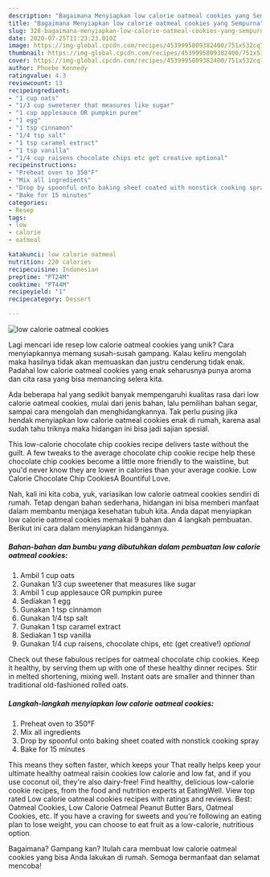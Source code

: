 ```yaml
---
description: "Bagaimana Menyiapkan low calorie oatmeal cookies yang Sempurna"
title: "Bagaimana Menyiapkan low calorie oatmeal cookies yang Sempurna"
slug: 328-bagaimana-menyiapkan-low-calorie-oatmeal-cookies-yang-sempurna
date: 2020-07-25T11:23:23.010Z
image: https://img-global.cpcdn.com/recipes/4539995809382400/751x532cq70/low-calorie-oatmeal-cookies-recipe-main-photo.jpg
thumbnail: https://img-global.cpcdn.com/recipes/4539995809382400/751x532cq70/low-calorie-oatmeal-cookies-recipe-main-photo.jpg
cover: https://img-global.cpcdn.com/recipes/4539995809382400/751x532cq70/low-calorie-oatmeal-cookies-recipe-main-photo.jpg
author: Phoebe Kennedy
ratingvalue: 4.3
reviewcount: 13
recipeingredient:
- "1 cup oats"
- "1/3 cup sweetener that measures like sugar"
- "1 cup applesauce OR pumpkin puree"
- "1 egg"
- "1 tsp cinnamon"
- "1/4 tsp salt"
- "1 tsp caramel extract"
- "1 tsp vanilla"
- "1/4 cup raisens chocolate chips etc get creative optional"
recipeinstructions:
- "Preheat oven to 350°F"
- "Mix all ingredients"
- "Drop by spoonful onto baking sheet coated with nonstick cooking spray"
- "Bake for 15 minutes"
categories:
- Resep
tags:
- low
- calorie
- oatmeal

katakunci: low calorie oatmeal 
nutrition: 220 calories
recipecuisine: Indonesian
preptime: "PT24M"
cooktime: "PT44M"
recipeyield: "1"
recipecategory: Dessert

---
```



![low calorie oatmeal cookies](https://img-global.cpcdn.com/recipes/4539995809382400/751x532cq70/low-calorie-oatmeal-cookies-recipe-main-photo.jpg)

Lagi mencari ide resep low calorie oatmeal cookies yang unik? Cara menyiapkannya memang susah-susah gampang. Kalau keliru mengolah maka hasilnya tidak akan memuaskan dan justru cenderung tidak enak. Padahal low calorie oatmeal cookies yang enak seharusnya punya aroma dan cita rasa yang bisa memancing selera kita.

Ada beberapa hal yang sedikit banyak mempengaruhi kualitas rasa dari low calorie oatmeal cookies, mulai dari jenis bahan, lalu pemilihan bahan segar, sampai cara mengolah dan menghidangkannya. Tak perlu pusing jika hendak menyiapkan low calorie oatmeal cookies enak di rumah, karena asal sudah tahu triknya maka hidangan ini bisa jadi sajian spesial.

This low-calorie chocolate chip cookies recipe delivers taste without the guilt. A few tweaks to the average chocolate chip cookie recipe help these chocolate chip cookies become a little more friendly to the waistline, but you&#39;d never know they are lower in calories than your average cookie. Low Calorie Chocolate Chip CookiesA Bountiful Love.


Nah, kali ini kita coba, yuk, variasikan low calorie oatmeal cookies sendiri di rumah. Tetap dengan bahan sederhana, hidangan ini bisa memberi manfaat dalam membantu menjaga kesehatan tubuh kita. Anda dapat menyiapkan low calorie oatmeal cookies memakai 9 bahan dan 4 langkah pembuatan. Berikut ini cara dalam menyiapkan hidangannya.

<!--inarticleads1-->

##### Bahan-bahan dan bumbu yang dibutuhkan dalam pembuatan low calorie oatmeal cookies:

1. Ambil 1 cup oats
1. Gunakan 1/3 cup sweetener that measures like sugar
1. Ambil 1 cup applesauce OR pumpkin puree
1. Sediakan 1 egg
1. Gunakan 1 tsp cinnamon
1. Gunakan 1/4 tsp salt
1. Gunakan 1 tsp caramel extract
1. Sediakan 1 tsp vanilla
1. Gunakan 1/4 cup raisens, chocolate chips, etc (get creative!) *optional*


Check out these fabulous recipes for oatmeal chocolate chip cookies. Keep it healthy, by serving them up with one of these healthy dinner recipes. Stir in melted shortening, mixing well. Instant oats are smaller and thinner than traditional old-fashioned rolled oats. 

<!--inarticleads2-->

##### Langkah-langkah menyiapkan low calorie oatmeal cookies:

1. Preheat oven to 350°F
1. Mix all ingredients
1. Drop by spoonful onto baking sheet coated with nonstick cooking spray
1. Bake for 15 minutes


This means they soften faster, which keeps your That really helps keep your ultimate healthy oatmeal raisin cookies low calorie and low fat, and if you use coconut oil, they&#39;re also dairy-free! Find healthy, delicious low-calorie cookie recipes, from the food and nutrition experts at EatingWell. View top rated Low calorie oatmeal cookies recipes with ratings and reviews. Best: Oatmeal Cookies, Low Calorie Oatmeal Peanut Butter Bars, Oatmeal Cookies, etc. If you have a craving for sweets and you&#39;re following an eating plan to lose weight, you can choose to eat fruit as a low-calorie, nutritious option. 

Bagaimana? Gampang kan? Itulah cara membuat low calorie oatmeal cookies yang bisa Anda lakukan di rumah. Semoga bermanfaat dan selamat mencoba!
